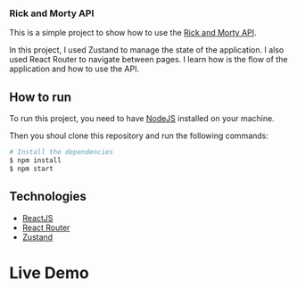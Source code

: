 ### Rick and Morty API

This is a simple project to show how to use the [Rick and Morty API](https://rickandmortyapi.com/).

In this project, I used Zustand to manage the state of the application. I also used React Router to navigate between pages. I learn how is the flow of the application and how to use the API.

## How to run

To run this project, you need to have [NodeJS](https://nodejs.org/en/) installed on your machine.

Then you shoul clone this repository and run the following commands:

```bash
# Install the dependencies
$ npm install
$ npm start
```

## Technologies

- [ReactJS](https://reactjs.org/)
- [React Router](https://reactrouter.com/)
- [Zustand](https://www.npmjs.com/package/zustand)

# Live Demo

